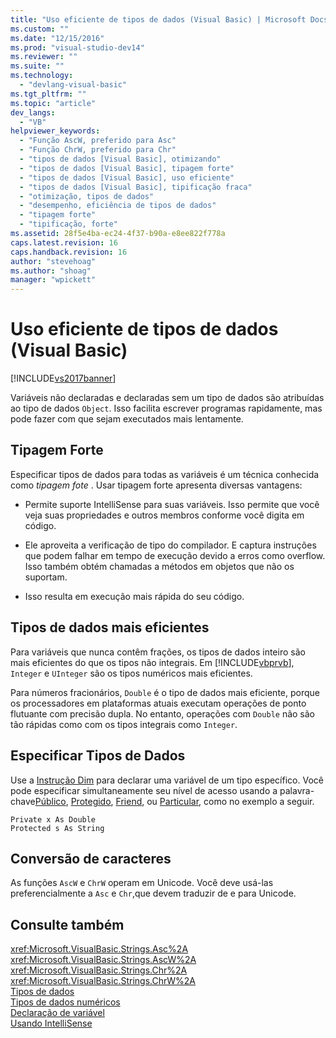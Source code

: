 ```yaml
---
title: "Uso eficiente de tipos de dados (Visual Basic) | Microsoft Docs"
ms.custom: ""
ms.date: "12/15/2016"
ms.prod: "visual-studio-dev14"
ms.reviewer: ""
ms.suite: ""
ms.technology: 
  - "devlang-visual-basic"
ms.tgt_pltfrm: ""
ms.topic: "article"
dev_langs: 
  - "VB"
helpviewer_keywords: 
  - "Função AscW, preferido para Asc"
  - "Função ChrW, preferido para Chr"
  - "tipos de dados [Visual Basic], otimizando"
  - "tipos de dados [Visual Basic], tipagem forte"
  - "tipos de dados [Visual Basic], uso eficiente"
  - "tipos de dados [Visual Basic], tipificação fraca"
  - "otimização, tipos de dados"
  - "desempenho, eficiência de tipos de dados"
  - "tipagem forte"
  - "tipificação, forte"
ms.assetid: 28f5e4ba-ec24-4f37-b90a-e8ee822f778a
caps.latest.revision: 16
caps.handback.revision: 16
author: "stevehoag"
ms.author: "shoag"
manager: "wpickett"
---
```

# Uso eficiente de tipos de dados (Visual Basic)
[!INCLUDE[vs2017banner](../../../../csharp/includes/vs2017banner.md)]

Variáveis não declaradas e declaradas sem um tipo de dados são atribuídas ao tipo de dados `Object`.  Isso facilita escrever programas rapidamente, mas pode fazer com que sejam executados mais lentamente.  
  
## Tipagem Forte  
 Especificar tipos de dados para todas as variáveis é um técnica conhecida como  *tipagem fote* .  Usar tipagem forte apresenta diversas vantagens:  
  
-   Permite suporte IntelliSense para suas variáveis.  Isso permite que você veja suas propriedades e outros membros conforme você digita em código.  
  
-   Ele aproveita a verificação de tipo do compilador.  E captura instruções que podem falhar em tempo de execução devido a erros como overflow.  Isso também obtém chamadas a métodos em objetos que não os suportam.  
  
-   Isso resulta em execução mais rápida do seu código.  
  
## Tipos de dados mais eficientes  
 Para variáveis que nunca contêm frações, os tipos de dados inteiro são mais eficientes do que os tipos não integrais.  Em [!INCLUDE[vbprvb](../../../../csharp/programming-guide/concepts/linq/includes/vbprvb_md.md)], `Integer` e `UInteger` são os tipos numéricos mais eficientes.  
  
 Para números fracionários, `Double` é o tipo de dados mais eficiente, porque os processadores em plataformas atuais executam operações de ponto flutuante com precisão dupla.  No entanto, operações com `Double` não são tão rápidas como com os tipos integrais como `Integer`.  
  
## Especificar Tipos de Dados  
 Use a [Instrução Dim](../../../../visual-basic/language-reference/statements/dim-statement.md) para declarar uma variável de um tipo específico.  Você pode especificar simultaneamente seu nível de acesso usando a palavra\-chave[Público](../../../../visual-basic/language-reference/modifiers/public.md), [Protegido](../../../../visual-basic/language-reference/modifiers/protected.md), [Friend](../../../../visual-basic/language-reference/modifiers/friend.md), ou [Particular](../../../../visual-basic/language-reference/modifiers/private.md), como no exemplo a seguir.  
  
```  
Private x As Double  
Protected s As String  
```  
  
## Conversão de caracteres  
 As funções `AscW` e `ChrW` operam em Unicode.  Você deve usá\-las preferencialmente a `Asc` e `Chr`,que devem traduzir de e para Unicode.  
  
## Consulte também  
 <xref:Microsoft.VisualBasic.Strings.Asc%2A>   
 <xref:Microsoft.VisualBasic.Strings.AscW%2A>   
 <xref:Microsoft.VisualBasic.Strings.Chr%2A>   
 <xref:Microsoft.VisualBasic.Strings.ChrW%2A>   
 [Tipos de dados](../../../../visual-basic/programming-guide/language-features/data-types/index.md)   
 [Tipos de dados numéricos](../../../../visual-basic/programming-guide/language-features/data-types/numeric-data-types.md)   
 [Declaração de variável](../../../../visual-basic/programming-guide/language-features/variables/variable-declaration.md)   
 [Usando IntelliSense](/visual-studio/ide/using-intellisense)